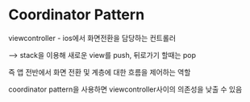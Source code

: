 # Coordinator Pattern

viewcontroller - ios에서 화면전환을 담당하는 컨트롤러

--> stack을 이용해 새로운 view를 push, 뒤로가기 할때는 pop



즉 앱 전반에서 화면 전환 및 계층에 대한 흐름을 제어하는 역할

coordinator pattern을 사용하면 viewcontroller사이의 의존성을 낮출 수 있음
